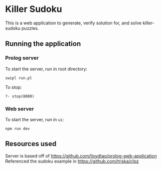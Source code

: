 # Killer Sudoku

This is a web application to generate, verify solution for, and solve killer-sudoku puzzles.

## Running the application
### Prolog server
To start the server, run in root directory:
```
swipl run.pl
```
To stop:
```
?- stop(8000)
```

### Web server
To start the server, run in `ui`:
```
npm run dev
```

## Resources used
Server is based off of https://github.com/lloydtao/prolog-web-application
Referenced the sudoku example in https://github.com/triska/clpz